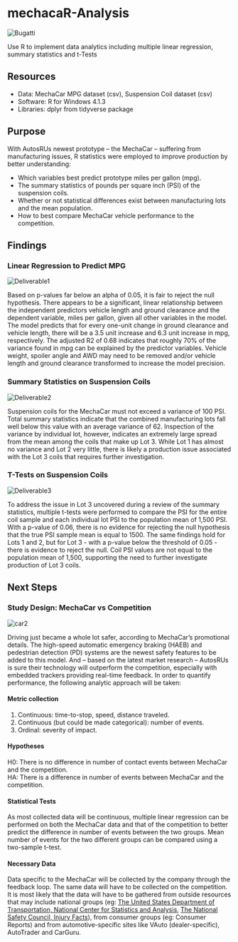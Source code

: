 
# mechacaR-Analysis
![Bugatti](https://user-images.githubusercontent.com/30667001/160249501-6391a2c9-3e9d-44b0-8ad5-e730c8093178.jpg)

Use R to implement data analytics including multiple linear regression, summary statistics and t-Tests

## Resources
* Data: MechaCar MPG dataset (csv), Suspension Coil dataset (csv)
* Software: R for Windows 4.1.3
* Libraries: dplyr from tidyverse package

## Purpose
With AutosRUs newest prototype – the MechaCar – suffering from manufacturing issues, R statistics were employed to improve production by better understanding:
* Which variables best predict prototype miles per gallon (mpg).
* The summary statistics of pounds per square inch (PSI) of the suspension coils.
* Whether or not statistical differences exist between manufacturing lots and the mean population.
* How to best compare MechaCar vehicle performance to the competition.

## Findings
### Linear Regression to Predict MPG
![Deliverable1](https://user-images.githubusercontent.com/30667001/160253526-9b5acfc7-b1e8-46db-9cb5-bd67fde4fe87.png)

Based on p-values far below an alpha of 0.05, it is fair to reject the null hypothesis. There appears to be a significant, linear relationship between the independent predictors vehicle length and ground clearance and the dependent variable, miles per gallon, given all other variables in the model. The model predicts that for every one-unit change in ground clearance and vehicle length, there will be a 3.5 unit increase and 6.3 unit increase in mpg, respectively. The adjusted R2 of 0.68 indicates that roughly 70% of the variance found in mpg can be explained by the predictor variables. Vehicle weight, spoiler angle and AWD may need to be removed and/or vehicle length and ground clearance transformed to increase the model precision.

### Summary Statistics on Suspension Coils
![Deliverable2](https://user-images.githubusercontent.com/30667001/160253858-e48883ed-ebbc-4c20-bfe8-47482c241e5b.png)

Suspension coils for the MechaCar must not exceed a variance of 100 PSI. Total summary statistics indicate that the combined manufacturing lots fall well below this value with an average variance of 62. Inspection of the variance by individual lot, however, indicates an extremely large spread from the mean among the coils that make up Lot 3. While Lot 1 has almost no variance and Lot 2 very little, there is likely a production issue associated with the Lot 3 coils that requires further investigation.

### T-Tests on Suspension Coils
![Deliverable3](https://user-images.githubusercontent.com/30667001/160255035-721ac3c8-e172-4de8-bd83-a8d6aabc0414.png)

To address the issue in Lot 3 uncovered during a review of the summary statistics, multiple t-tests were performed to compare the PSI for the entire coil sample and each individual lot PSI to the population mean of 1,500 PSI. With a p-value of 0.06, there is no evidence for rejecting the null hypothesis that the true PSI sample mean is equal to 1500. The same findings hold for Lots 1 and 2, but for Lot 3 - with a p-value below the threshold of 0.05 - there is evidence to reject the null. Coil PSI values are not equal to the population mean of 1,500, supporting the need to further investigate production of Lot 3 coils.

## Next Steps
### Study Design: MechaCar vs Competition
![car2](https://user-images.githubusercontent.com/30667001/160257263-bdfcc909-e2d4-4992-af70-ba17230f5b84.png)

Driving just became a whole lot safer, according to MechaCar’s promotional details. The high-speed automatic emergency braking (HAEB) and pedestrian detection (PD) systems are the newest safety features to be added to this model. And – based on the latest market research – AutosRUs is sure their technology will outperform the competition, especially with embedded trackers providing real-time feedback. In order to quantify performance, the following analytic approach will be taken:

#### Metric collection
1. Continuous: time-to-stop, speed, distance traveled.
2. Continuous (but could be made categorical): number of events.
3. Ordinal: severity of impact.

#### Hypotheses </br>
H0: There is no difference in number of contact events between MechaCar and the competition.</br>
HA: There is a difference in number of events between MechaCar and the competition.

#### Statistical Tests
As most collected data will be continuous, multiple linear regression can be performed on both the MechaCar data and that of the competition to better predict the difference in number of events between the two groups. Mean number of events for the two different groups can be compared using a two-sample t-test.

#### Necessary Data
Data specific to the MechaCar will be collected by the company through the feedback loop. The same data will have to be collected on the competition. It is most likely that the data will have to be gathered from outside resources that may include national groups (eg: [The United States Department of Transportation, National Center for Statistics and Analysis](https://www.nhtsa.gov/data), [The National Safety Council, Injury Facts](https://injuryfacts.nsc.org/motor-vehicle/road-users/pedestrians/)), from consumer groups (eg: Consumer Reports) and from automotive-specific sites like VAuto (dealer-specific), AutoTrader and CarGuru.
